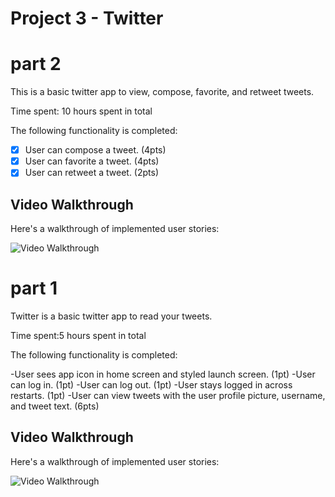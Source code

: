 # Project 3 - Twitter
# part 2
This is a basic twitter app to view, compose, favorite, and retweet tweets.

Time spent: 10 hours spent in total

The following functionality is completed:

- [x] User can compose a tweet. (4pts)
- [x] User can favorite a tweet. (4pts)
- [x] User can retweet a tweet. (2pts)

## Video Walkthrough

Here's a walkthrough of implemented user stories:

<img src='https://recordit.co/yyPO7cyujs.gif' title='Video Walkthrough' width='' alt='Video Walkthrough' />

# part 1

Twitter is a basic twitter app to read your tweets.

Time spent:5 hours spent in total

The following functionality is completed:

-User sees app icon in home screen and styled launch screen. (1pt)
-User can log in. (1pt)
-User can log out. (1pt)
-User stays logged in across restarts. (1pt)
-User can view tweets with the user profile picture, username, and tweet text. (6pts)


## Video Walkthrough

Here's a walkthrough of implemented user stories:

<img src='https://recordit.co/0UQqRE72Ih.gif' title='Video Walkthrough' width='' alt='Video Walkthrough' />


